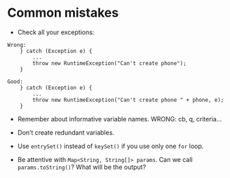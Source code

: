# Common mistakes

* Check all your exceptions:
````
Wrong:
    } catch (Exception e) {
        ...
        throw new RuntimeException("Can't create phone");
    }
    
Good:
    } catch (Exception e) {
        ...
        throw new RuntimeException("Can't create phone " + phone, e);
    }
````

* Remember about informative variable names. WRONG: cb, q, criteria...

* Don’t create redundant variables.

* Use `entrySet()` instead of `keySet()` if you use only one `for` loop.
  
* Be attentive with `Map<String, String[]> params`. Can we call `params.toString()`? What will be the output?
